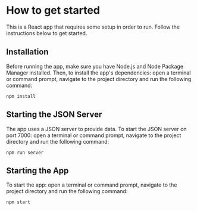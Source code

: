 # How to get started 

This is a React app that requires some setup in order to run. Follow the instructions below to get started.

## Installation
Before running the app, make sure you have Node.js and Node Package Manager installed. Then, to install the app's dependencies: open a terminal or command prompt, navigate to the project directory and run the following command:

```CommandPrompt/Terminal
npm install
```

## Starting the JSON Server
The app uses a JSON server to provide data. To start the JSON server on port 7000: open a terminal or command prompt, navigate to the project directory and run the following command:

```CommandPrompt/Terminal
npm run server
```

## Starting the App
To start the app: open a terminal or command prompt, navigate to the project directory and run the following command:

```CommandPrompt/Terminal
npm start
```
